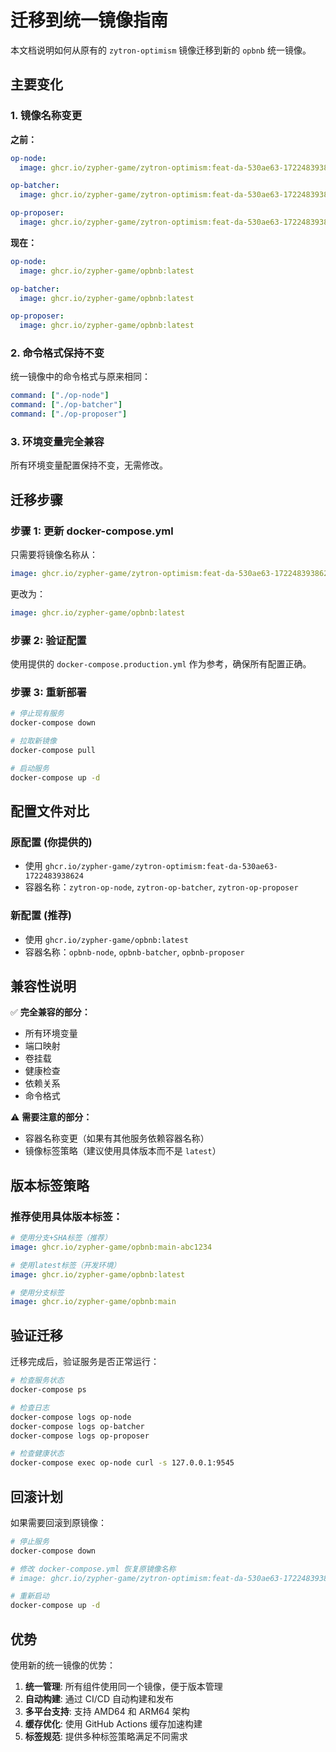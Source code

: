 # 迁移到统一镜像指南

本文档说明如何从原有的 `zytron-optimism` 镜像迁移到新的 `opbnb` 统一镜像。

## 主要变化

### 1. 镜像名称变更

**之前：**
```yaml
op-node:
  image: ghcr.io/zypher-game/zytron-optimism:feat-da-530ae63-1722483938624

op-batcher:
  image: ghcr.io/zypher-game/zytron-optimism:feat-da-530ae63-1722483938624

op-proposer:
  image: ghcr.io/zypher-game/zytron-optimism:feat-da-530ae63-1722483938624
```

**现在：**
```yaml
op-node:
  image: ghcr.io/zypher-game/opbnb:latest

op-batcher:
  image: ghcr.io/zypher-game/opbnb:latest

op-proposer:
  image: ghcr.io/zypher-game/opbnb:latest
```

### 2. 命令格式保持不变

统一镜像中的命令格式与原来相同：
```yaml
command: ["./op-node"]
command: ["./op-batcher"]
command: ["./op-proposer"]
```

### 3. 环境变量完全兼容

所有环境变量配置保持不变，无需修改。

## 迁移步骤

### 步骤 1: 更新 docker-compose.yml

只需要将镜像名称从：
```yaml
image: ghcr.io/zypher-game/zytron-optimism:feat-da-530ae63-1722483938624
```

更改为：
```yaml
image: ghcr.io/zypher-game/opbnb:latest
```

### 步骤 2: 验证配置

使用提供的 `docker-compose.production.yml` 作为参考，确保所有配置正确。

### 步骤 3: 重新部署

```bash
# 停止现有服务
docker-compose down

# 拉取新镜像
docker-compose pull

# 启动服务
docker-compose up -d
```

## 配置文件对比

### 原配置 (你提供的)
- 使用 `ghcr.io/zypher-game/zytron-optimism:feat-da-530ae63-1722483938624`
- 容器名称：`zytron-op-node`, `zytron-op-batcher`, `zytron-op-proposer`

### 新配置 (推荐)
- 使用 `ghcr.io/zypher-game/opbnb:latest`
- 容器名称：`opbnb-node`, `opbnb-batcher`, `opbnb-proposer`

## 兼容性说明

✅ **完全兼容的部分：**
- 所有环境变量
- 端口映射
- 卷挂载
- 健康检查
- 依赖关系
- 命令格式

⚠️ **需要注意的部分：**
- 容器名称变更（如果有其他服务依赖容器名称）
- 镜像标签策略（建议使用具体版本而不是 `latest`）

## 版本标签策略

### 推荐使用具体版本标签：

```yaml
# 使用分支+SHA标签（推荐）
image: ghcr.io/zypher-game/opbnb:main-abc1234

# 使用latest标签（开发环境）
image: ghcr.io/zypher-game/opbnb:latest

# 使用分支标签
image: ghcr.io/zypher-game/opbnb:main
```

## 验证迁移

迁移完成后，验证服务是否正常运行：

```bash
# 检查服务状态
docker-compose ps

# 检查日志
docker-compose logs op-node
docker-compose logs op-batcher
docker-compose logs op-proposer

# 检查健康状态
docker-compose exec op-node curl -s 127.0.0.1:9545
```

## 回滚计划

如果需要回滚到原镜像：

```bash
# 停止服务
docker-compose down

# 修改 docker-compose.yml 恢复原镜像名称
# image: ghcr.io/zypher-game/zytron-optimism:feat-da-530ae63-1722483938624

# 重新启动
docker-compose up -d
```

## 优势

使用新的统一镜像的优势：

1. **统一管理**: 所有组件使用同一个镜像，便于版本管理
2. **自动构建**: 通过 CI/CD 自动构建和发布
3. **多平台支持**: 支持 AMD64 和 ARM64 架构
4. **缓存优化**: 使用 GitHub Actions 缓存加速构建
5. **标签规范**: 提供多种标签策略满足不同需求